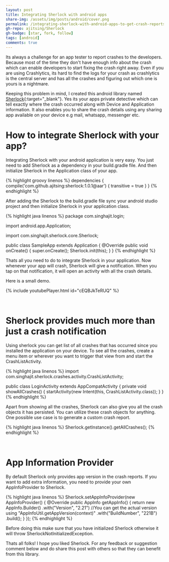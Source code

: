 ```yaml
---
layout: post
title: Integrating Sherlock with android apps
share-img: /assets/img/posts/android/cover.png
permalink: /integrating-sherlock-with-android-apps-to-get-crash-reports/
gh-repo: ajitsing/Sherlock
gh-badge: [star, fork, follow]
tags: [android]
comments: true
---
```


Its always a challenge for an app tester to report crashes to the developers. Because most of the time they don't have enough info about the crash which can enable developers to start fixing the crash right away. Even if you are using Crashlytics, its hard to find the logs for your crash as crashlytics is the central server and has all the crashes and figuring out which one is yours is a nightmare.

Keeping this problem in mind, I created this android library named [Sherlock](https://github.com/ajitsing/Sherlock){:target="_blank"}. Yes its your apps private detective which can tell exactly where the crash occurred along with Device and Application information. It also enables you to share the crash details using any sharing app available on your device e.g mail, whatsapp, messenger etc.


# How to integrate Sherlock with your app?

Integrating Sherlock with your android application is very easy. You just need to add Sherlock as a dependency in your build.gradle file. And then initialize Sherlock in the Application class of your app.

{% highlight groovy linenos %}
dependencies {
    compile('com.github.ajitsing:sherlock:1.0.1@aar') {
        transitive = true
    }
}
{% endhighlight %}

After adding the Sherlock to the build.gradle file sync your android studio project and then initialize Sherlock in your application class.


{% highlight java linenos %}
package com.singhajit.login;

import android.app.Application;

import com.singhajit.sherlock.core.Sherlock;

public class SampleApp extends Application {
  @Override
  public void onCreate() {
    super.onCreate();
    Sherlock.init(this);
  }
}
{% endhighlight %}

Thats all you need to do to integrate Sherlock in your application. Now whenever your app will crash, Sherlock will give a notification. When you tap on that notification, it will open an activity with all the crash details.

Here is a small demo.

{% include youtubePlayer.html id="cEQBJkTeRUQ" %}

&nbsp;
# Sherlock provides much more than just a crash notification

Using sherlock you can get list of all crashes that has occurred since you installed the application on your device. To see all the crashes, create a menu item or wherever you want to trigger that view from and start the CrashListActivity.

{% highlight java linenos %}
import com.singhajit.sherlock.crashes.activity.CrashListActivity;

public class LoginActivity extends AppCompatActivity {
  private void showAllCrashes() {
    startActivity(new Intent(this, CrashListActivity.class));
  }
}
{% endhighlight %}

Apart from showing all the crashes, Sherlock can also give you all the crash objects it has persisted. You can utilize these crash objects for anything. One possible use case is to generate a custom crash report.

{% highlight java linenos %}
Sherlock.getInstance().getAllCrashes();
{% endhighlight %}

&nbsp;
# App Information Provider

By default Sherlock only provides app version in the crash reports. If you want to add extra information, you need to provide your own AppInfoProvider to Sherlock.

{% highlight java linenos %}
Sherlock.setAppInfoProvider(new AppInfoProvider() {
  @Override
  public AppInfo getAppInfo() {
    return new AppInfo.Builder()
               .with("Version", "2.21") //You can get the actual version using "AppInfoUtil.getAppVersion(context)"
               .with("BuildNumber", "221B")
               .build();
  }
});
{% endhighlight %}

Before doing this make sure that you have initialized Sherlock otherwise it will throw SherlockNotInitializedException.

Thats all folks! I hope you liked Sherlock. For any feedback or suggestion comment below and do share this post with others so that they can benefit from this library.
